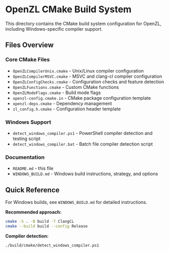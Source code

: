 # OpenZL CMake Build System

This directory contains the CMake build system configuration for OpenZL, including Windows-specific compiler support.

## Files Overview

### Core CMake Files

- `OpenZLCompilerUnix.cmake` - Unix/Linux compiler configuration
- `OpenZLCompilerMSVC.cmake` - MSVC and clang-cl compiler configuration
- `OpenZLConfigChecks.cmake` - Configuration checks and feature detection
- `OpenZLFunctions.cmake` - Custom CMake functions
- `OpenZLModeFlags.cmake` - Build mode flags
- `openzl-config.cmake.in` - CMake package configuration template
- `openzl-deps.cmake` - Dependency management
- `zl_config.h.cmake` - Configuration header template

### Windows Support

- `detect_windows_compiler.ps1` - PowerShell compiler detection and testing script
- `detect_windows_compiler.bat` - Batch file compiler detection script

### Documentation

- `README.md` - this file
- `WINDOWS_BUILD.md` - Windows build instructions, strategy, and options

## Quick Reference

For Windows builds, see `WINDOWS_BUILD.md` for detailed instructions.

**Recommended approach:**

```bash
cmake -S . -B build -T ClangCL
cmake --build build --config Release
```

**Compiler detection:**

```bash
./build/cmake/detect_windows_compiler.ps1
```
